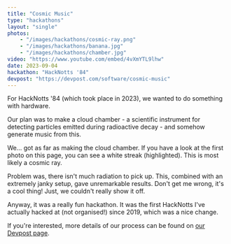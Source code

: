 ```yaml
---
title: "Cosmic Music"
type: "hackathons"
layout: "single"
photos:
    - "/images/hackathons/cosmic-ray.png"
    - "/images/hackathons/banana.jpg"
    - "/images/hackathons/chamber.jpg"
video: "https://www.youtube.com/embed/4vXmYTL9lhw"
date: 2023-09-04
hackathon: "HackNotts '84"
devpost: "https://devpost.com/software/cosmic-music"
---
```


For HackNotts '84 (which took place in 2023), we wanted to do something with hardware.

Our plan was to make a cloud chamber - a scientific instrument for detecting particles emitted during radioactive decay - and somehow generate music from this.

We... got as far as making the cloud chamber. If you have a look at the first photo on this page, you can see a white streak (highlighted). This is most likely a cosmic ray.

Problem was, there isn't much radiation to pick up. This, combined with an extremely janky setup, gave unremarkable results. Don't get me wrong, it's a cool thing! Just, we couldn't really show it off.

Anyway, it was a really fun hackathon. It was the first HackNotts I've actually hacked at (not organised!) since 2019, which was a nice change.

If you're interested, more details of our process can be found on [our Devpost page](https://devpost.com/software/cosmic-music).
